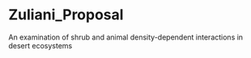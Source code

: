 # Zuliani_Proposal
An examination of shrub and animal density-dependent interactions in desert ecosystems
